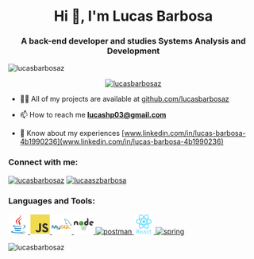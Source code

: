 <h1 align="center">Hi 👋, I'm Lucas Barbosa</h1>
<h3 align="center">A back-end developer and studies Systems Analysis and Development</h3>

<p align="left"> <img src="https://komarev.com/ghpvc/?username=lucasbarbosaz&label=Profile%20views&color=b40e0e&style=flat" alt="lucasbarbosaz" /> </p>

<p align="center"> <a href="https://github.com/ryo-ma/github-profile-trophy"><img src="https://github-profile-trophy.vercel.app/?username=lucasbarbosaz" alt="lucasbarbosaz" /></a> </p>

- 👨‍💻 All of my projects are available at [github.com/lucasbarbosaz](github.com/lucasbarbosaz)

- 📫 How to reach me **lucashp03@gmail.com**

- 📄 Know about my experiences [www.linkedin.com/in/lucas-barbosa-4b1990236](www.linkedin.com/in/lucas-barbosa-4b1990236)

<h3 align="left">Connect with me:</h3>
<p align="left">
<a href="https://www.linkedin.com/in/lucas-barbosa-4b1990236" target="blank"><img align="center" src="https://raw.githubusercontent.com/rahuldkjain/github-profile-readme-generator/master/src/images/icons/Social/linked-in-alt.svg" alt="lucasbarbosaz" height="30" width="40" /></a>
<a href="https://instagram.com/lucaaszbarbosa" target="blank"><img align="center" src="https://raw.githubusercontent.com/rahuldkjain/github-profile-readme-generator/master/src/images/icons/Social/instagram.svg" alt="lucaaszbarbosa" height="30" width="40" /></a>
</p>

<h3 align="left">Languages and Tools:</h3>
<p align="left"><a href="https://www.java.com" target="_blank" rel="noreferrer"> <img src="https://raw.githubusercontent.com/devicons/devicon/master/icons/java/java-original.svg" alt="java" width="40" height="40"/> </a> <a href="https://developer.mozilla.org/en-US/docs/Web/JavaScript" target="_blank" rel="noreferrer"> <img src="https://raw.githubusercontent.com/devicons/devicon/master/icons/javascript/javascript-original.svg" alt="javascript" width="40" height="40"/> </a> <a href="https://www.mysql.com/" target="_blank" rel="noreferrer"> <img src="https://raw.githubusercontent.com/devicons/devicon/master/icons/mysql/mysql-original-wordmark.svg" alt="mysql" width="40" height="40"/> </a> <a href="https://nodejs.org" target="_blank" rel="noreferrer"> <img src="https://raw.githubusercontent.com/devicons/devicon/master/icons/nodejs/nodejs-original-wordmark.svg" alt="nodejs" width="40" height="40"/> </a> <a href="https://postman.com" target="_blank" rel="noreferrer"> <img src="https://www.vectorlogo.zone/logos/getpostman/getpostman-icon.svg" alt="postman" width="40" height="40"/> </a> <a href="https://reactjs.org/" target="_blank" rel="noreferrer"> <img src="https://raw.githubusercontent.com/devicons/devicon/master/icons/react/react-original-wordmark.svg" alt="react" width="40" height="40"/> </a> <a href="https://spring.io/" target="_blank" rel="noreferrer"> <img src="https://www.vectorlogo.zone/logos/springio/springio-icon.svg" alt="spring" width="40" height="40"/> </a>

<p><img align="center" src="https://github-readme-streak-stats.herokuapp.com/?user=lucasbarbosaz&" alt="lucasbarbosaz" /></p>
